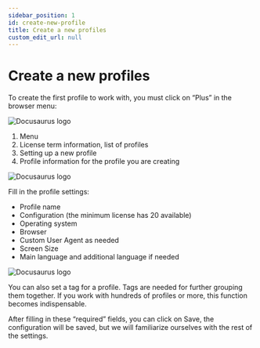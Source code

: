 ```yaml
---
sidebar_position: 1
id: create-new-profile
title: Create a new profiles
custom_edit_url: null
---
```


# Create a new profiles

To create the first profile to work with, you must click on “Plus” in the browser menu:

![Docusaurus logo](/img/eng/sw/new-profile-1.png)

1. Menu
2. License term information, list of profiles
3. Setting up a new profile
4. Profile information for the profile you are creating

![Docusaurus logo](/img/eng/sw/new-profile-2.png)

Fill in the profile settings:
- Profile name
- Configuration (the minimum license has 20 available)
- Operating system
- Browser
- Custom User Agent as needed
- Screen Size
- Main language and additional language if needed

![Docusaurus logo](/img/eng/sw/new-profile-3.png)

You can also set a tag for a profile. Tags are needed for further grouping them together. If you work with hundreds of profiles or more, this function becomes indispensable.

After filling in these “required” fields, you can click on Save, the configuration will be saved, but we will familiarize ourselves with the rest of the settings.
